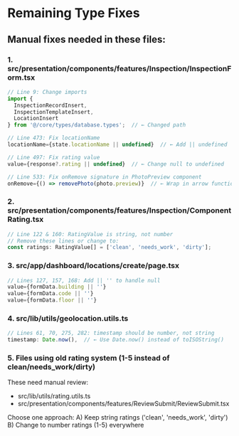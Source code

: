 # Remaining Type Fixes

## Manual fixes needed in these files:

### 1. src/presentation/components/features/Inspection/InspectionForm.tsx

```typescript
// Line 9: Change imports
import {
  InspectionRecordInsert,
  InspectionTemplateInsert,
  LocationInsert
} from '@/core/types/database.types';  // ← Changed path

// Line 473: Fix locationName
locationName={state.locationName || undefined}  // ← Add || undefined

// Line 497: Fix rating value
value={response?.rating || undefined}  // ← Change null to undefined

// Line 533: Fix onRemove signature in PhotoPreview component
onRemove={() => removePhoto(photo.preview)}  // ← Wrap in arrow function
```

### 2. src/presentation/components/features/Inspection/ComponentRating.tsx

```typescript
// Line 122 & 160: RatingValue is string, not number
// Remove these lines or change to:
const ratings: RatingValue[] = ['clean', 'needs_work', 'dirty'];
```

### 3. src/app/dashboard/locations/create/page.tsx

```typescript
// Lines 127, 157, 168: Add || '' to handle null
value={formData.building || ''}
value={formData.code || ''}
value={formData.floor || ''}
```

### 4. src/lib/utils/geolocation.utils.ts

```typescript
// Lines 61, 70, 275, 282: timestamp should be number, not string
timestamp: Date.now(),  // ← Use Date.now() instead of toISOString()
```

### 5. Files using old rating system (1-5 instead of clean/needs_work/dirty)

These need manual review:

- src/lib/utils/rating.utils.ts
- src/presentation/components/features/ReviewSubmit/ReviewSubmit.tsx

Choose one approach:
A) Keep string ratings ('clean', 'needs_work', 'dirty')
B) Change to number ratings (1-5) everywhere
